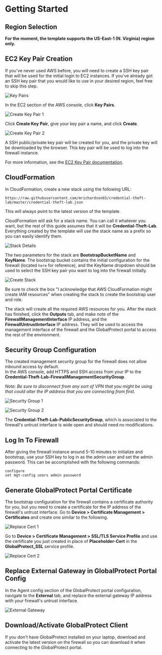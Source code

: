 <h1>Getting Started</h1>

## Region Selection

**For the moment, the template supports the US-East-1 (N. Virginia) region only.**

## EC2 Key Pair Creation

If you've never used AWS before, you will need to create a SSH key pair that 
will be used for the initial login to EC2 instances.  If you've already got an 
SSH key pair that you would like to use in your desired region, feel free to 
skip this step.

![Key Pairs](img/key_pairs.png)

In the EC2 section of the AWS console, click **Key Pairs**.

![Create Key Pair 1](img/create_key_pair_1.png)

Click **Create Key Pair**, give your key pair a name, and click **Create**.

![Create Key Pair 2](img/create_key_pair_2.png)

A SSH public/private key pair will be created for you, and the private key 
will be downloaded by the browser.  This key pair will be used to log into the firewall instance.  

For more information, see the [EC2 Key Pair documentation](https://docs.aws.amazon.com/AWSEC2/latest/UserGuide/ec2-key-pairs.html?icmpid=docs_ec2_console>).

## CloudFormation

In CloudFormation, create a new stack using the following URL:

``https://raw.githubusercontent.com/mrichardson03/credential-theft-lab/master/credential-theft-lab.json``

This will always point to the latest version of the template.

CloudFormation will ask for a stack name.  You can call it whatever you want, but the rest of this 
guide assumes that it will be **Credential-Theft-Lab**.  Everything created by the template will 
use the stack name as a prefix so you can easily identify them.

![Stack Details](img/stack_details.png)

The two parameters for the stack are **BootstrapBucketName** and **KeyName**.  The bootstrap bucket 
contains the initial configuration for the firewall (located ``here`` for reference), and the 
KeyName dropdown should be used to select the SSH key pair you want to log into the firewall 
initially.

![Create Stack](img/create_stack.png)

Be sure to check the box "I acknowledge that AWS CloudFormation might create IAM resources" when 
creating the stack to create the bootstrap user and role.

The stack will create all the required AWS resources for you.  After the stack has finished, click 
the **Outputs** tab, and make note of the **FirewallManagementInterface** IP address, and the 
**FirewallUntrustInterface** IP address.  They will be used to access the management interface of 
the firewall and the GlobalProtect portal to access the rest of the environment.

## Security Group Configuration

The created management security group for the firewall does not allow inbound access by default.  
In the AWS console, add HTTPS and SSH access from your IP to the 
**Credential-Theft-Lab-FirewallManagementSecurityGroup**.

*Note: Be sure to disconnect from any
sort of VPN that you might be using that could alter the IP address that you are connecting from
first.*

![Security Group 1](img/security_group_1.png)

![Security Group 2](img/security_group_2.png)

The **Credential-Theft-Lab-PublicSecurityGroup**, which is associated to the firewall's untrust 
interface is wide open and should need no modifications.

## Log In To Firewall

After giving the firewall instance around 5-10 minutes to initialize and bootstrap, use your SSH key 
to log in as the admin user and set the admin password.  This can be accomplished with the following
commands:

```
configure
set mgt-config users admin password
```

## Generate GlobalProtect Portal Certificate

The bootstrap configuration for the firewall contains a certificate authority for you, but you need 
to create a certificate for the IP address of the firewall's untrust interface.  Go to **Device > 
Certificate Management > Certificates** and create one similar to the following.

![Replace Cert 1](img/generate_cert_1.png)

Go to **Device > Certificate Management > SSL/TLS Service Profile** and use the certificate you just
created in place of **Placeholder-Cert** in the **GlobalProtect_SSL** service profile.

![Replace Cert 2](img/generate_cert_2.png)

## Replace External Gateway in GlobalProtect Portal Config

In the Agent config section of the GlobalProtect portal configuration, navigate to the **External**
tab, and replace the external gateway IP address with your firewall's untrust interface.

![External Gateway](img/external_gateway.png)

## Download/Activate GlobalProtect Client

If you don't have GlobalProtect installed on your laptop, download and activate the latest version 
on the firewall so you can download it when connecting to the GlobalProtect portal.
